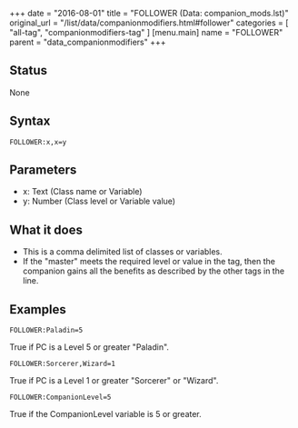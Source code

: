 +++
date = "2016-08-01"
title = "FOLLOWER (Data: companion_mods.lst)"
original_url = "/list/data/companionmodifiers.html#follower"
categories = [ "all-tag", "companionmodifiers-tag" ]
[menu.main]
    name = "FOLLOWER"
    parent = "data_companionmodifiers"
+++

## Status

None

## Syntax

`FOLLOWER:x,x=y`

## Parameters

-   x: Text (Class name or Variable)
-   y: Number (Class level or Variable value)



What it does
------------

-   This is a comma delimited list of classes or variables.
-   If the "master" meets the required level or value in the tag, then
    the companion gains all the benefits as described by the other tags
    in the line.

Examples
--------

`FOLLOWER:Paladin=5`

True if PC is a Level 5 or greater "Paladin".

`FOLLOWER:Sorcerer,Wizard=1`

True if PC is a Level 1 or greater "Sorcerer" or "Wizard".

`FOLLOWER:CompanionLevel=5`

True if the CompanionLevel variable is 5 or greater.

